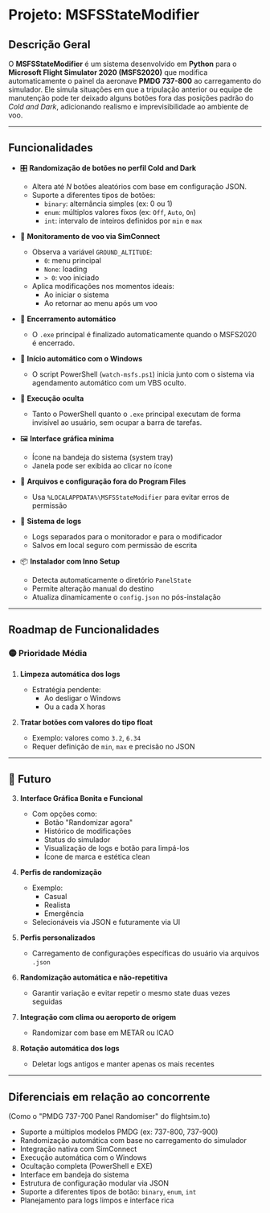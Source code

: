 # Projeto: MSFSStateModifier

## Descrição Geral

O **MSFSStateModifier** é um sistema desenvolvido em **Python** para o **Microsoft Flight Simulator 2020 (MSFS2020)** que modifica automaticamente o painel da aeronave **PMDG 737-800** ao carregamento do simulador. Ele simula situações em que a tripulação anterior ou equipe de manutenção pode ter deixado alguns botões fora das posições padrão do *Cold and Dark*, adicionando realismo e imprevisibilidade ao ambiente de voo.

---

## Funcionalidades

- 🎛️ **Randomização de botões no perfil Cold and Dark**
  - Altera até *N* botões aleatórios com base em configuração JSON.
  - Suporte a diferentes tipos de botões:
    - `binary`: alternância simples (ex: 0 ou 1)
    - `enum`: múltiplos valores fixos (ex: `Off`, `Auto`, `On`)
    - `int`: intervalo de inteiros definidos por `min` e `max`

- 🛫 **Monitoramento de voo via SimConnect**
  - Observa a variável `GROUND_ALTITUDE`:
    - `0`: menu principal
    - `None`: loading
    - `> 0`: voo iniciado
  - Aplica modificações nos momentos ideais:
    - Ao iniciar o sistema
    - Ao retornar ao menu após um voo

- 🔄 **Encerramento automático**
  - O `.exe` principal é finalizado automaticamente quando o MSFS2020 é encerrado.

- 🚀 **Início automático com o Windows**
  - O script PowerShell (`watch-msfs.ps1`) inicia junto com o sistema via agendamento automático com um VBS oculto.

- 👻 **Execução oculta**
  - Tanto o PowerShell quanto o `.exe` principal executam de forma invisível ao usuário, sem ocupar a barra de tarefas.

- 🖼️ **Interface gráfica mínima**
  - Ícone na bandeja do sistema (system tray)
  - Janela pode ser exibida ao clicar no ícone

- 📁 **Arquivos e configuração fora do Program Files**
  - Usa `%LOCALAPPDATA%\MSFSStateModifier` para evitar erros de permissão

- 📝 **Sistema de logs**
  - Logs separados para o monitorador e para o modificador
  - Salvos em local seguro com permissão de escrita

- 📦 **Instalador com Inno Setup**
  - Detecta automaticamente o diretório `PanelState`
  - Permite alteração manual do destino
  - Atualiza dinamicamente o `config.json` no pós-instalação

---

## Roadmap de Funcionalidades

### 🟡 Prioridade Média

1. **Limpeza automática dos logs**
   - Estratégia pendente:  
     - Ao desligar o Windows  
     - Ou a cada X horas

2. **Tratar botões com valores do tipo float**
   - Exemplo: valores como `3.2`, `6.34`
   - Requer definição de `min`, `max` e precisão no JSON

---

## 🔵 Futuro

3. **Interface Gráfica Bonita e Funcional**
   - Com opções como:
     - Botão "Randomizar agora"
     - Histórico de modificações
     - Status do simulador
     - Visualização de logs e botão para limpá-los
     - Ícone de marca e estética clean

4. **Perfis de randomização**
   - Exemplo:
     - Casual
     - Realista
     - Emergência
   - Selecionáveis via JSON e futuramente via UI

5. **Perfis personalizados**
   - Carregamento de configurações específicas do usuário via arquivos `.json`

6. **Randomização automática e não-repetitiva**
   - Garantir variação e evitar repetir o mesmo state duas vezes seguidas

7. **Integração com clima ou aeroporto de origem**
   - Randomizar com base em METAR ou ICAO

8. **Rotação automática dos logs**
   - Deletar logs antigos e manter apenas os mais recentes

---

## Diferenciais em relação ao concorrente
(Como o "PMDG 737-700 Panel Randomiser" do flightsim.to)

- Suporte a múltiplos modelos PMDG (ex: 737-800, 737-900)
- Randomização automática com base no carregamento do simulador
- Integração nativa com SimConnect
- Execução automática com o Windows
- Ocultação completa (PowerShell e EXE)
- Interface em bandeja do sistema
- Estrutura de configuração modular via JSON
- Suporte a diferentes tipos de botão: `binary`, `enum`, `int`
- Planejamento para logs limpos e interface rica
